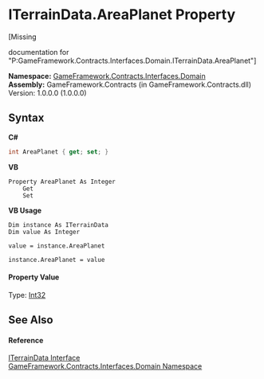 # ITerrainData.AreaPlanet Property 
 

\[Missing <summary> documentation for "P:GameFramework.Contracts.Interfaces.Domain.ITerrainData.AreaPlanet"\]

**Namespace:**&nbsp;<a href="97793727-a889-e5c8-8761-77e24633e331">GameFramework.Contracts.Interfaces.Domain</a><br />**Assembly:**&nbsp;GameFramework.Contracts (in GameFramework.Contracts.dll) Version: 1.0.0.0 (1.0.0.0)

## Syntax

**C#**<br />
``` C#
int AreaPlanet { get; set; }
```

**VB**<br />
``` VB
Property AreaPlanet As Integer
	Get
	Set
```

**VB Usage**<br />
``` VB Usage
Dim instance As ITerrainData
Dim value As Integer

value = instance.AreaPlanet

instance.AreaPlanet = value
```


#### Property Value
Type: <a href="http://msdn2.microsoft.com/en-us/library/td2s409d" target="_blank">Int32</a>

## See Also


#### Reference
<a href="ddcedc59-08ed-cf53-d03b-1fc4e6cedce5">ITerrainData Interface</a><br /><a href="97793727-a889-e5c8-8761-77e24633e331">GameFramework.Contracts.Interfaces.Domain Namespace</a><br />